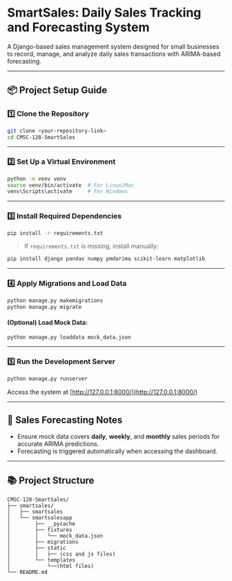 
# SmartSales: Daily Sales Tracking and Forecasting System

A Django-based sales management system designed for small businesses to record, manage, and analyze daily sales transactions with ARIMA-based forecasting.

---

## 📦 Project Setup Guide

### 1️⃣ **Clone the Repository**
```bash
git clone <your-repository-link>
cd CMSC-128-SmartSales
```

---

### 2️⃣ **Set Up a Virtual Environment**
```bash
python -m venv venv
source venv/bin/activate  # For Linux/Mac
venv\Scripts\activate     # For Windows
```

---

### 3️⃣ **Install Required Dependencies**
```bash
pip install -r requirements.txt
```
> If `requirements.txt` is missing, install manually:
```bash
pip install django pandas numpy pmdarima scikit-learn matplotlib
```

---

### 4️⃣ **Apply Migrations and Load Data**
```bash
python manage.py makemigrations
python manage.py migrate
```

#### (Optional) Load Mock Data:
```bash
python manage.py loaddata mock_data.json
```

---

### 5️⃣ **Run the Development Server**
```bash
python manage.py runserver
```

Access the system at [http://127.0.0.1:8000/](http://127.0.0.1:8000/)

---

## 📅 **Sales Forecasting Notes**
- Ensure mock data covers **daily**, **weekly**, and **monthly** sales periods for accurate ARIMA predictions.
- Forecasting is triggered automatically when accessing the dashboard.

---

## 📚 **Project Structure**
```
CMSC-128-SmartSales/
├── smartsales/
│   ├── smartsales
│   └── smartsalesapp
│        ├── __pycache
│        ├── fixtures
│        │   └── mock_data.json
│        ├── migrations
│        ├── static
│        │   ├── (css and js files)
│        └── templates
│            └──(html files)
└── README.md
```
